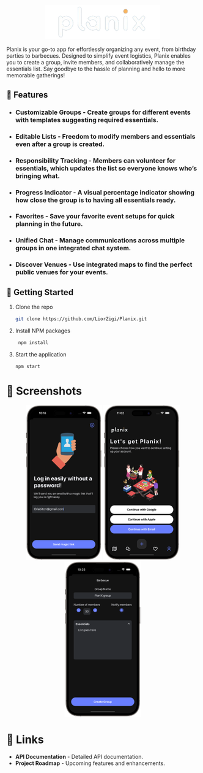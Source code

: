 <p align="center">
  <img src="assets/Planix.png" alt="Planix Logo" width="300"/>
</p>

<p>
Planix is your go-to app for effortlessly organizing any event, from birthday parties to barbecues. Designed to simplify event logistics, Planix enables you to create a group, invite members, and collaboratively manage the essentials list. Say goodbye to the hassle of planning and hello to more memorable gatherings!
</p>

## 📲  Features

- ### Customizable Groups - Create groups for different events with templates suggesting required essentials.
- ### Editable Lists - Freedom to modify members and essentials even after a group is created.
- ### Responsibility Tracking - Members can volunteer for essentials, which updates the list so everyone knows who’s bringing what.
- ### Progress Indicator - A visual percentage indicator showing how close the group is to having all essentials ready.
- ### Favorites - Save your favorite event setups for quick planning in the future.
- ### Unified Chat - Manage communications across multiple groups in one integrated chat system.
- ### Discover Venues - Use integrated maps to find the perfect public venues for your events.


## 🚀  Getting Started

1. Clone the repo
   ```sh
   git clone https://github.com/LiorZigi/Planix.git
   ```
2. Install NPM packages
   ```sh
    npm install
   ```
3. Start the application
   ```sh
   npm start
   ```

# 📸  Screenshots

<p align="center">
  <img src="assets/email-login-portrait.png" alt="Planix Logo" width="200"/>
  <img src="assets/auth-screen-portrait.png" alt="Planix Logo" width="200"/>
  <img src="assets/event-modal-portrait.png" alt="Planix Logo" width="200"/>
</p>

# 🔗  Links

- **API Documentation** - Detailed API documentation.
- **Project Roadmap** - Upcoming features and enhancements.
